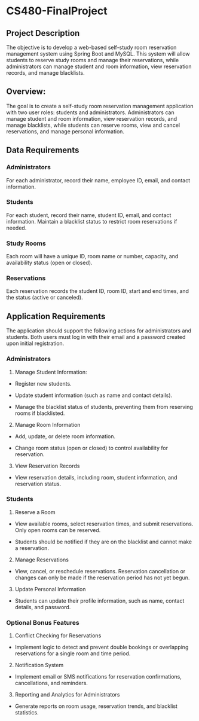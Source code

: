 # CS480-FinalProject
## Project Description
The objective is to develop a web-based self-study room reservation management system using Spring Boot and MySQL. This system will allow students to reserve study rooms and manage their reservations, while administrators can manage student and room information, view reservation records, and manage blacklists.

## Overview:
The goal is to create a self-study room reservation management application with two user roles: students and administrators. Administrators can manage student and room information, view reservation records, and manage blacklists, while students can reserve rooms, view and cancel reservations, and manage personal information.

## Data Requirements
### Administrators
For each administrator, record their name, employee ID, email, and contact information.

### Students
For each student, record their name, student ID, email, and contact information.
Maintain a blacklist status to restrict room reservations if needed.

### Study Rooms
Each room will have a unique ID, room name or number, capacity, and availability status (open or closed).

### Reservations
Each reservation records the student ID, room ID, start and end times, and the status (active or canceled).

## Application Requirements
The application should support the following actions for administrators and students. Both users must log in with their email and a password created upon initial registration.

### Administrators
1. Manage Student Information:
- Register new students.

- Update student information (such as name and contact details).

- Manage the blacklist status of students, preventing them from reserving rooms if blacklisted.

2. Manage Room Information
- Add, update, or delete room information.

- Change room status (open or closed) to control availability for reservation.
  
3. View Reservation Records

- View reservation details, including room, student information, and reservation status.
  
### Students

1. Reserve a Room
- View available rooms, select reservation times, and submit reservations. Only open rooms can be reserved.
  
- Students should be notified if they are on the blacklist and cannot make a reservation.

2. Manage Reservations
- View, cancel, or reschedule reservations. Reservation cancellation or changes can only be made if the reservation period has not yet begun.

3. Update Personal Information

- Students can update their profile information, such as name, contact details, and password.

### Optional Bonus Features
1. Conflict Checking for Reservations
- Implement logic to detect and prevent double bookings or overlapping reservations for a single room and time period.

2. Notification System
- Implement email or SMS notifications for reservation confirmations, cancellations, and reminders.

3. Reporting and Analytics for Administrators
- Generate reports on room usage, reservation trends, and blacklist statistics.


